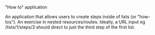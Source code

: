 "How to" application

An application that allows users to create steps inside of lists (or "how-tos"). An exercise in nested resources/routes. Ideally, a URL input eg /lists/1/steps/3 should direct to just the third step of the first list. 